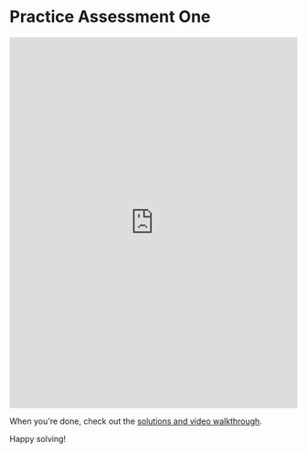 # Practice Assessment One

<iframe frameborder="0" width="100%" height="650" src="https://repl.it/student/submissions/577780"></iframe>

When you're done, check out the [solutions and video walkthrough][walkthrough].

Happy solving!

[walkthrough]: walkthrough_one.md
